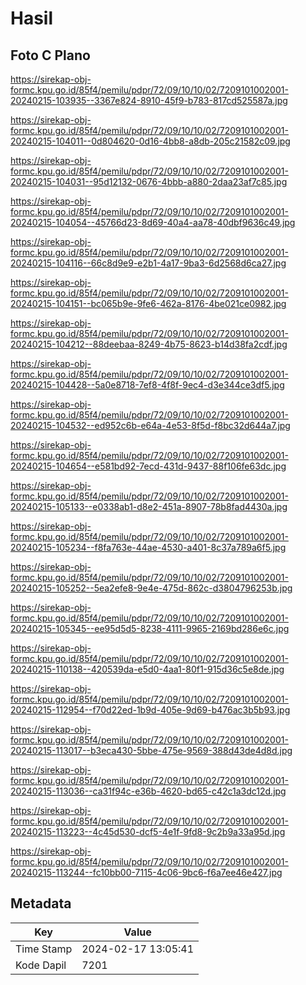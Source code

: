 # Hasil

## Foto C Plano

https://sirekap-obj-formc.kpu.go.id/85f4/pemilu/pdpr/72/09/10/10/02/7209101002001-20240215-103935--3367e824-8910-45f9-b783-817cd525587a.jpg

https://sirekap-obj-formc.kpu.go.id/85f4/pemilu/pdpr/72/09/10/10/02/7209101002001-20240215-104011--0d804620-0d16-4bb8-a8db-205c21582c09.jpg

https://sirekap-obj-formc.kpu.go.id/85f4/pemilu/pdpr/72/09/10/10/02/7209101002001-20240215-104031--95d12132-0676-4bbb-a880-2daa23af7c85.jpg

https://sirekap-obj-formc.kpu.go.id/85f4/pemilu/pdpr/72/09/10/10/02/7209101002001-20240215-104054--45766d23-8d69-40a4-aa78-40dbf9636c49.jpg

https://sirekap-obj-formc.kpu.go.id/85f4/pemilu/pdpr/72/09/10/10/02/7209101002001-20240215-104116--66c8d9e9-e2b1-4a17-9ba3-6d2568d6ca27.jpg

https://sirekap-obj-formc.kpu.go.id/85f4/pemilu/pdpr/72/09/10/10/02/7209101002001-20240215-104151--bc065b9e-9fe6-462a-8176-4be021ce0982.jpg

https://sirekap-obj-formc.kpu.go.id/85f4/pemilu/pdpr/72/09/10/10/02/7209101002001-20240215-104212--88deebaa-8249-4b75-8623-b14d38fa2cdf.jpg

https://sirekap-obj-formc.kpu.go.id/85f4/pemilu/pdpr/72/09/10/10/02/7209101002001-20240215-104428--5a0e8718-7ef8-4f8f-9ec4-d3e344ce3df5.jpg

https://sirekap-obj-formc.kpu.go.id/85f4/pemilu/pdpr/72/09/10/10/02/7209101002001-20240215-104532--ed952c6b-e64a-4e53-8f5d-f8bc32d644a7.jpg

https://sirekap-obj-formc.kpu.go.id/85f4/pemilu/pdpr/72/09/10/10/02/7209101002001-20240215-104654--e581bd92-7ecd-431d-9437-88f106fe63dc.jpg

https://sirekap-obj-formc.kpu.go.id/85f4/pemilu/pdpr/72/09/10/10/02/7209101002001-20240215-105133--e0338ab1-d8e2-451a-8907-78b8fad4430a.jpg

https://sirekap-obj-formc.kpu.go.id/85f4/pemilu/pdpr/72/09/10/10/02/7209101002001-20240215-105234--f8fa763e-44ae-4530-a401-8c37a789a6f5.jpg

https://sirekap-obj-formc.kpu.go.id/85f4/pemilu/pdpr/72/09/10/10/02/7209101002001-20240215-105252--5ea2efe8-9e4e-475d-862c-d3804796253b.jpg

https://sirekap-obj-formc.kpu.go.id/85f4/pemilu/pdpr/72/09/10/10/02/7209101002001-20240215-105345--ee95d5d5-8238-4111-9965-2169bd286e6c.jpg

https://sirekap-obj-formc.kpu.go.id/85f4/pemilu/pdpr/72/09/10/10/02/7209101002001-20240215-110138--420539da-e5d0-4aa1-80f1-915d36c5e8de.jpg

https://sirekap-obj-formc.kpu.go.id/85f4/pemilu/pdpr/72/09/10/10/02/7209101002001-20240215-112954--f70d22ed-1b9d-405e-9d69-b476ac3b5b93.jpg

https://sirekap-obj-formc.kpu.go.id/85f4/pemilu/pdpr/72/09/10/10/02/7209101002001-20240215-113017--b3eca430-5bbe-475e-9569-388d43de4d8d.jpg

https://sirekap-obj-formc.kpu.go.id/85f4/pemilu/pdpr/72/09/10/10/02/7209101002001-20240215-113036--ca31f94c-e36b-4620-bd65-c42c1a3dc12d.jpg

https://sirekap-obj-formc.kpu.go.id/85f4/pemilu/pdpr/72/09/10/10/02/7209101002001-20240215-113223--4c45d530-dcf5-4e1f-9fd8-9c2b9a33a95d.jpg

https://sirekap-obj-formc.kpu.go.id/85f4/pemilu/pdpr/72/09/10/10/02/7209101002001-20240215-113244--fc10bb00-7115-4c06-9bc6-f6a7ee46e427.jpg


## Metadata

| Key        | Value               |
| ---------- | ------------------- |
| Time Stamp | 2024-02-17 13:05:41 |
| Kode Dapil | 7201                |



